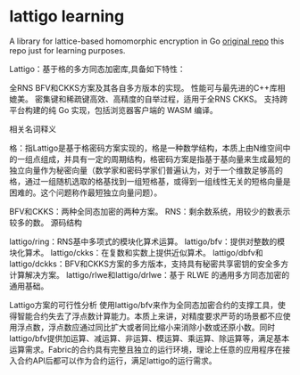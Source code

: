 # lattigo learning
A library for lattice-based homomorphic encryption in Go
[original repo](https://github.com/tuneinsight/lattigo)
this repo just for learning purposes.

Lattigo：基于格的多方同态加密库,具备如下特性：

全RNS BFV和CKKS方案及其各自多方版本的实现。
性能可与最先进的C++库相媲美。
密集键和稀疏键高效、高精度的自举过程，适用于全RNS CKKS。
支持跨平台构建的纯 Go 实现，包括浏览器客户端的 WASM 编译。

相关名词释义

格：指Lattigo是基于格密码方案实现的，格是一种数学结构，本质上由N维空间中的一组点组成，并具有一定的周期结构，格密码方案是指基于基向量来生成最短的独立向量作为秘密向量（数学家和密码学家们普遍认为，对于一个维数足够高的格，通过一组随机选取的格基找到一组短格基，或得到一组线性无关的短格向量是困难的。这个问题称作最短独立向量问题）。

BFV和CKKS：两种全同态加密的两种方案。
RNS：剩余数系统，用较少的数表示较多的数。
源码结构

lattigo/ring：RNS基中多项式的模块化算术运算。
lattigo/bfv：提供对整数的模块化算术。
lattigo/ckks：在复数和实数上提供近似算术。
lattigo/dbfv和lattigo/dckks：BFV和CKKS方案的多方版本，支持具有秘密共享密钥的安全多方计算解决方案。
lattigo/rlwe和lattigo/drlwe：基于 RLWE 的通用多方同态加密的通用基础。

Lattigo方案的可行性分析
使用lattigo/bfv来作为全同态加密合约的支撑工具，使得智能合约失去了浮点数计算能力。本质上来讲，对精度要求严苛的场景都不应使用浮点数，浮点数应通过同比扩大或者同比缩小来消除小数或还原小数。同时lattigo/bfv提供加运算、减运算、非运算、模运算、乘运算、除运算等，满足基本运算需求。Fabric的合约具有完整且独立的运行环境，理论上任意的应用程序在接入合约API后都可以作为合约运行，满足lattigo的运行需求。
